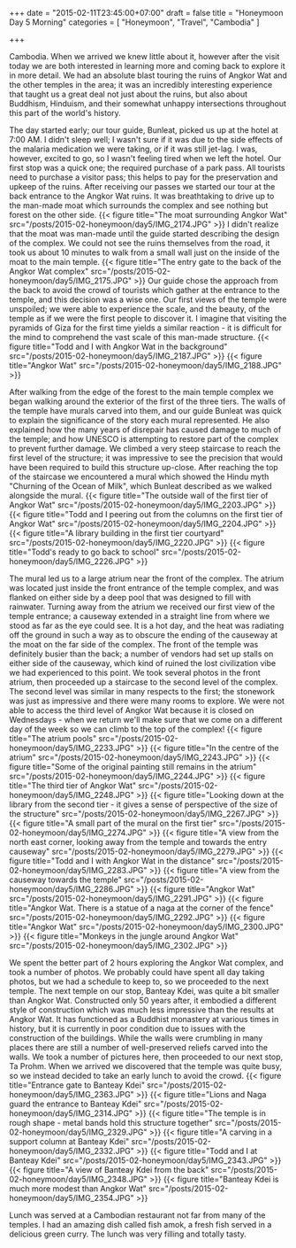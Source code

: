 +++
date = "2015-02-11T23:45:00+07:00"
draft = false
title = "Honeymoon Day 5 Morning"
categories = [ "Honeymoon", "Travel", "Cambodia" ]

+++

Cambodia. When we arrived we knew little about it, however after the visit today we are both interested in learning more and coming back to explore it in more detail. We had an absolute blast touring the ruins of Angkor Wat and the other temples in the area; it was an incredibly interesting experience that taught us a great deal not just about the ruins, but also about Buddhism, Hinduism, and their somewhat unhappy intersections throughout this part of the world's history.

The day started early; our tour guide, Bunleat, picked us up at the hotel at 7:00 AM. I didn't sleep well; I wasn't sure if it was due to the side effects of the malaria medication we were taking, or if it was still jet-lag. I was, however, excited to go, so I wasn't feeling tired when we left the hotel. Our first stop was a quick one; the required purchase of a park pass. All tourists need to purchase a visitor pass; this helps to pay for the preservation and upkeep of the ruins. After receiving our passes we started our tour at the back entrance to the Angkor Wat ruins. It was breathtaking to drive up to the man-made moat which surrounds the complex and see nothing but forest on the other side.
{{< figure title="The moat surrounding Angkor Wat" src="/posts/2015-02-honeymoon/day5/IMG_2174.JPG" >}}
I didn't realize that the moat was man-made until the guide started describing the design of the complex. We could not see the ruins themselves from the road, it took us about 10 minutes to walk from a small wall just on the inside of the moat to the main temple.
{{< figure title="The entry gate to the back of the Angkor Wat complex" src="/posts/2015-02-honeymoon/day5/IMG_2175.JPG" >}}
Our guide chose the approach from the back to avoid the crowd of tourists which gather at the entrance to the temple, and this decision was a wise one. Our first views of the temple were unspoiled; we were able to experience the scale, and the beauty, of the temple as if we were the first people to discover it. I imagine that visiting the pyramids of Giza for the first time yields a similar reaction - it is difficult for the mind to comprehend the vast scale of this man-made structure.
{{< figure title="Todd and I with Angkor Wat in the background" src="/posts/2015-02-honeymoon/day5/IMG_2187.JPG" >}}
{{< figure title="Angkor Wat" src="/posts/2015-02-honeymoon/day5/IMG_2188.JPG" >}}

After walking from the edge of the forest to the main temple complex we began walking around the exterior of the first of the three tiers. The walls of the temple have murals carved into them, and our guide Bunleat was quick to explain the significance of the story each mural represented. He also explained how the many years of disrepair has caused damage to much of the temple; and how UNESCO is attempting to restore part of the complex to prevent further damage. We climbed a very steep staircase to reach the first level of the structure; it was impressive to see the precision that would have been required to build this structure up-close. After reaching the top of the staircase we encountered a mural which showed the Hindu myth "Churning of the Ocean of Milk", which Bunleat described as we walked alongside the mural.
{{< figure title="The outside wall of the first tier of Angkor Wat" src="/posts/2015-02-honeymoon/day5/IMG_2203.JPG" >}}
{{< figure title="Todd and I peering out from the columns on the first tier of Angkor Wat" src="/posts/2015-02-honeymoon/day5/IMG_2204.JPG" >}}
{{< figure title="A library building in the first tier courtyard" src="/posts/2015-02-honeymoon/day5/IMG_2220.JPG" >}}
{{< figure title="Todd's ready to go back to school" src="/posts/2015-02-honeymoon/day5/IMG_2226.JPG" >}}

The mural led us to a large atrium near the front of the complex. The atrium was located just inside the front entrance of the temple complex, and was flanked on either side by a deep pool that was designed to fill with rainwater. Turning away from the atrium we received our first view of the temple entrance; a causeway extended in a straight line from where we stood as far as the eye could see. It is a hot day, and the heat was radiating off the ground in such a way as to obscure the ending of the causeway at the moat on the far side of the complex. The front of the temple was definitely busier than the back; a number of vendors had set up stalls on either side of the causeway, which kind of ruined the lost civilization vibe we had experienced to this point. We took several photos in the front atrium, then proceeded up a staircase to the second level of the complex. The second level was similar in many respects to the first; the stonework was just as impressive and there were many rooms to explore. We were not able to access the third level of Angkor Wat because it is closed on Wednesdays - when we return we'll make sure that we come on a different day of the week so we can climb to the top of the complex! 
{{< figure title="The atrium pools" src="/posts/2015-02-honeymoon/day5/IMG_2233.JPG" >}}
{{< figure title="In the centre of the atrium" src="/posts/2015-02-honeymoon/day5/IMG_2243.JPG" >}}
{{< figure title="Some of the original painting still remains in the atrium" src="/posts/2015-02-honeymoon/day5/IMG_2244.JPG" >}}
{{< figure title="The third tier of Angkor Wat" src="/posts/2015-02-honeymoon/day5/IMG_2248.JPG" >}}
{{< figure title="Looking down at the library from the second tier - it gives a sense of perspective of the size of the structure" src="/posts/2015-02-honeymoon/day5/IMG_2267.JPG" >}}
{{< figure title="A small part of the mural on the first tier" src="/posts/2015-02-honeymoon/day5/IMG_2274.JPG" >}}
{{< figure title="A view from the north east corner, looking away from the temple and towards the entry causeway" src="/posts/2015-02-honeymoon/day5/IMG_2279.JPG" >}}
{{< figure title="Todd and I with Angkor Wat in the distance" src="/posts/2015-02-honeymoon/day5/IMG_2283.JPG" >}}
{{< figure title="A view from the causeway towards the temple" src="/posts/2015-02-honeymoon/day5/IMG_2286.JPG" >}}
{{< figure title="Angkor Wat" src="/posts/2015-02-honeymoon/day5/IMG_2291.JPG" >}}
{{< figure title="Angkor Wat. There is a statue of a naga at the corner of the fence" src="/posts/2015-02-honeymoon/day5/IMG_2292.JPG" >}}
{{< figure title="Angkor Wat" src="/posts/2015-02-honeymoon/day5/IMG_2300.JPG" >}}
{{< figure title="Monkeys in the jungle around Angkor Wat" src="/posts/2015-02-honeymoon/day5/IMG_2302.JPG" >}}

We spent the better part of 2 hours exploring the Angkor Wat complex, and took a number of photos. We probably could have spent all day taking photos, but we had a schedule to keep to, so we proceeded to the next temple. The next temple on our stop, Banteay Kdei, was quite a bit smaller than Angkor Wat. Constructed only 50 years after, it embodied a different style of construction which was much less impressive than the results at Angkor Wat. It has functioned as a Buddhist monastery at various times in history, but it is currently in poor condition due to issues with the construction of the buildings. While the walls were crumbling in many places there are still a number of well-preserved reliefs carved into the walls. We took a number of pictures here, then proceeded to our next stop, Ta Prohm. When we arrived we discovered that the temple was quite busy, so we instead decided to take an early lunch to avoid the crowd.
{{< figure title="Entrance gate to Banteay Kdei" src="/posts/2015-02-honeymoon/day5/IMG_2363.JPG" >}}
{{< figure title="Lions and Naga guard the entrance to Banteay Kdei" src="/posts/2015-02-honeymoon/day5/IMG_2314.JPG" >}}
{{< figure title="The temple is in rough shape - metal bands hold this structure together" src="/posts/2015-02-honeymoon/day5/IMG_2329.JPG" >}}
{{< figure title="A carving in a support column at Banteay Kdei" src="/posts/2015-02-honeymoon/day5/IMG_2332.JPG" >}}
{{< figure title="Todd and I at Banteay Kdei" src="/posts/2015-02-honeymoon/day5/IMG_2343.JPG" >}}
{{< figure title="A view of Banteay Kdei from the back" src="/posts/2015-02-honeymoon/day5/IMG_2348.JPG" >}}
{{< figure title="Banteay Kdei is much more modest than Angkor Wat" src="/posts/2015-02-honeymoon/day5/IMG_2354.JPG" >}}

Lunch was served at a Cambodian restaurant not far from many of the temples. I had an amazing dish called fish amok, a fresh fish served in a delicious green curry. The lunch was very filling and totally tasty.


